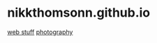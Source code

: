 nikkthomsonn.github.io
==========================
[web stuff](week31/index.html)
[photography](week32/index.html)
